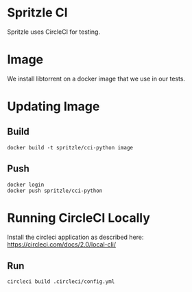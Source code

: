 Spritzle CI
===========

Spritzle uses CircleCI for testing.

Image
=====
We install libtorrent on a docker image that we use in our tests.

Updating Image
==============

Build
-------
    docker build -t spritzle/cci-python image

Push
-------
    docker login
    docker push spritzle/cci-python
    
Running CircleCI Locally
====================

Install the circleci application as described here: https://circleci.com/docs/2.0/local-cli/

Run
-----
    circleci build .circleci/config.yml
